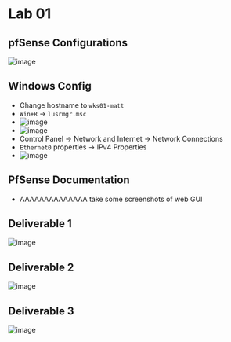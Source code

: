 # Lab 01

## pfSense Configurations
![image](https://github.com/SomethingGeneric/website/assets/12242178/b8f80810-449d-4d21-abb3-c5c920d31a29)

## Windows Config
* Change hostname to `wks01-matt`
* `Win+R` -> `lusrmgr.msc`
* ![image](https://github.com/SomethingGeneric/website/assets/12242178/bc37a879-31bf-472b-b7c4-f19c5621e5f3)
* ![image](https://github.com/SomethingGeneric/website/assets/12242178/2224712a-3ea0-443a-bec2-95c0f27b34e9)
* Control Panel -> Network and Internet -> Network Connections
* `Ethernet0` properties -> IPv4 Properties
* ![image](https://github.com/SomethingGeneric/website/assets/12242178/bd17efb2-b8e3-4bcc-83c3-325e1fcd724b)


## PfSense Documentation
* AAAAAAAAAAAAAA take some screenshots of web GUI

## Deliverable 1
![image](https://github.com/SomethingGeneric/website/assets/12242178/1a671f3a-fcbe-4d79-a4f1-1ac3383f079f)

## Deliverable 2
![image](https://github.com/SomethingGeneric/website/assets/12242178/17bbc472-c226-41fe-959a-6cd920278b11)

## Deliverable 3
![image](https://github.com/SomethingGeneric/website/assets/12242178/648d2cc5-315c-4351-b702-66e1823be142)
